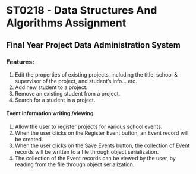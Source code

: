 # ST0218 - Data Structures And Algorithms Assignment

## Final Year Project Data Administration System
### Features:
1. Edit the properties of existing projects, including the title, school & supervisor of the project, and student’s info... etc.
2. Add new student to a project.
3. Remove an existing student from a project.
4. Search for a student in a project.

#### Event information writing /viewing
1. Allow the user to register projects for various school events. 
2. When the user clicks on the Register Event button, an Event record will be created.
3. When the user clicks on the Save Events button, the collection of Event records will be written to a file through object serialization. 
4. The collection of the Event records can be viewed by the user, by reading from the file through object serialization. 

